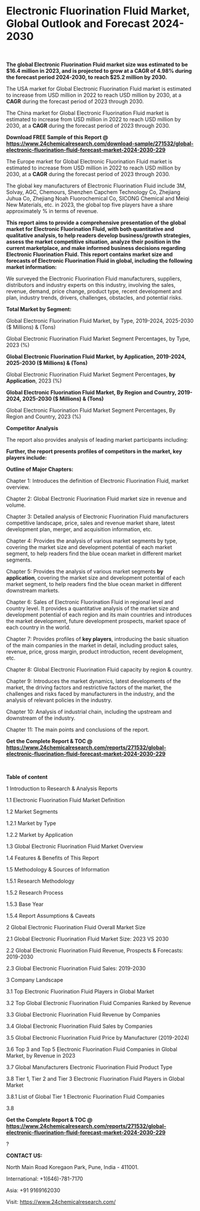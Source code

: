<h1>Electronic Fluorination Fluid Market, Global Outlook and Forecast 2024-2030</h1><br/><p><strong>The global Electronic Fluorination Fluid market size was estimated to be $16.4 million in 2023, and is projected to grow at a <strong>CAGR</strong> of 4.98% during the forecast period 2024-2030, to reach $25.2 million by 2030.</strong></p>
 
 
 
 <p>The USA market for Global Electronic Fluorination Fluid market is estimated to increase from USD million in 2022 to reach USD million by 2030, at a <strong>CAGR</strong> during the forecast period of 2023 through 2030.</p>
 
 
 
 <p>The China market for Global Electronic Fluorination Fluid market is estimated to increase from USD million in 2022 to reach USD million by 2030, at a <strong>CAGR</strong> during the forecast period of 2023 through 2030.</p>
 
 
 
 <div><b>Download FREE Sample of this Report @ <a href="https://www.24chemicalresearch.com/download-sample/271532/global-electronic-fluorination-fluid-forecast-market-2024-2030-229">https://www.24chemicalresearch.com/download-sample/271532/global-electronic-fluorination-fluid-forecast-market-2024-2030-229</a></b></div>
 
 
 
 <p>The Europe market for Global Electronic Fluorination Fluid market is estimated to increase from USD million in 2022 to reach USD million by 2030, at a <strong>CAGR</strong> during the forecast period of 2023 through 2030.</p>
 
 
 
 <p>The global key manufacturers of Electronic Fluorination Fluid include 3M, Solvay, AGC, Chemours, Shenzhen Capchem Technology Co, Zhejiang Juhua Co, Zhejiang Noah Fluorochemical Co, SICONG Chemical and Meiqi New Materials, etc. in 2023, the global top five players have a share approximately % in terms of revenue.</p>
 
 
 
 <p><strong>This report aims to provide a comprehensive presentation of the global market for Electronic Fluorination Fluid, with both quantitative and qualitative analysis, to help readers develop business/growth strategies, assess the market competitive situation, analyze their position in the current marketplace, and make informed business decisions regarding Electronic Fluorination Fluid. This report contains market size and forecasts of Electronic Fluorination Fluid in global, including the following market information:</strong></p>
 
 
 
 <p>We surveyed the Electronic Fluorination Fluid manufacturers, suppliers, distributors and industry experts on this industry, involving the sales, revenue, demand, price change, product type, recent development and plan, industry trends, drivers, challenges, obstacles, and potential risks.</p>
 
 
 
 <p><strong>Total Market by Segment:</strong></p>
 
 
 
 <p>Global Electronic Fluorination Fluid Market, by Type, 2019-2024, 2025-2030 ($ Millions) & (Tons)</p>
 
 
 
 <p>Global Electronic Fluorination Fluid Market Segment Percentages, by Type, 2023 (%)</p>
 
 
 
 <p><strong>Global Electronic Fluorination Fluid Market, <strong>by Application</strong>, 2019-2024, 2025-2030 ($ Millions) & (Tons)</strong></p>
 
 
 
 <p>Global Electronic Fluorination Fluid Market Segment Percentages, <strong>by Application</strong>, 2023 (%)</p>
 
 
 
 <p><strong>Global Electronic Fluorination Fluid Market, By Region and Country, 2019-2024, 2025-2030 ($ Millions) & (Tons)</strong></p>
 
 
 
 <p>Global Electronic Fluorination Fluid Market Segment Percentages, By Region and Country, 2023 (%)</p>
 
 
 
 <p><strong>Competitor Analysis</strong></p>
 
 
 
 <p>The report also provides analysis of leading market participants including:</p>
 
 
 
 <p><strong>Further, the report presents profiles of competitors in the market, <strong>key players</strong> include:</strong></p>
 
 
 
 <p><strong>Outline of Major Chapters:</strong></p>
 
 
 
 <p>Chapter 1: Introduces the definition of Electronic Fluorination Fluid, market overview.</p>
 
 
 
 <p>Chapter 2: Global Electronic Fluorination Fluid market size in revenue and volume.</p>
 
 
 
 <p>Chapter 3: Detailed analysis of Electronic Fluorination Fluid manufacturers competitive landscape, price, sales and revenue market share, latest development plan, merger, and acquisition information, etc.</p>
 
 
 
 <p>Chapter 4: Provides the analysis of various market segments by type, covering the market size and development potential of each market segment, to help readers find the blue ocean market in different market segments.</p>
 
 
 
 <p>Chapter 5: Provides the analysis of various market segments <strong>by application</strong>, covering the market size and development potential of each market segment, to help readers find the blue ocean market in different downstream markets.</p>
 
 
 
 <p>Chapter 6: Sales of Electronic Fluorination Fluid in regional level and country level. It provides a quantitative analysis of the market size and development potential of each region and its main countries and introduces the market development, future development prospects, market space of each country in the world.</p>
 
 
 
 <p>Chapter 7: Provides profiles of <strong>key players</strong>, introducing the basic situation of the main companies in the market in detail, including product sales, revenue, price, gross margin, product introduction, recent development, etc.</p>
 
 
 
 <p>Chapter 8: Global Electronic Fluorination Fluid capacity by region & country.</p>
 
 
 
 <p>Chapter 9: Introduces the market dynamics, latest developments of the market, the driving factors and restrictive factors of the market, the challenges and risks faced by manufacturers in the industry, and the analysis of relevant policies in the industry.</p>
 
 
 
 <p>Chapter 10: Analysis of industrial chain, including the upstream and downstream of the industry.</p>
 
 
 
 <p>Chapter 11: The main points and conclusions of the report.</p>
 
 
 
 <div><b>Get the Complete Report & TOC @ <a href="https://www.24chemicalresearch.com/reports/271532/global-electronic-fluorination-fluid-forecast-market-2024-2030-229">https://www.24chemicalresearch.com/reports/271532/global-electronic-fluorination-fluid-forecast-market-2024-2030-229</a></b></div>
 
 
 
 <p><br />
 
 <b>Table of content</b></p>
 
 
 
 <p>1 Introduction to Research & Analysis Reports<br />
 
 1.1 Electronic Fluorination Fluid Market Definition<br />
 
 1.2 Market Segments<br />
 
 1.2.1 Market by Type<br />
 
 1.2.2 Market by Application<br />
 
 1.3 Global Electronic Fluorination Fluid Market Overview<br />
 
 1.4 Features & Benefits of This Report<br />
 
 1.5 Methodology & Sources of Information<br />
 
 1.5.1 Research Methodology<br />
 
 1.5.2 Research Process<br />
 
 1.5.3 Base Year<br />
 
 1.5.4 Report Assumptions & Caveats<br />
 
 2 Global Electronic Fluorination Fluid Overall Market Size<br />
 
 2.1 Global Electronic Fluorination Fluid Market Size: 2023 VS 2030<br />
 
 2.2 Global Electronic Fluorination Fluid Revenue, Prospects & Forecasts: 2019-2030<br />
 
 2.3 Global Electronic Fluorination Fluid Sales: 2019-2030<br />
 
 3 Company Landscape<br />
 
 3.1 Top Electronic Fluorination Fluid Players in Global Market<br />
 
 3.2 Top Global Electronic Fluorination Fluid Companies Ranked by Revenue<br />
 
 3.3 Global Electronic Fluorination Fluid Revenue by Companies<br />
 
 3.4 Global Electronic Fluorination Fluid Sales by Companies<br />
 
 3.5 Global Electronic Fluorination Fluid Price by Manufacturer (2019-2024)<br />
 
 3.6 Top 3 and Top 5 Electronic Fluorination Fluid Companies in Global Market, by Revenue in 2023<br />
 
 3.7 Global Manufacturers Electronic Fluorination Fluid Product Type<br />
 
 3.8 Tier 1, Tier 2 and Tier 3 Electronic Fluorination Fluid Players in Global Market<br />
 
 3.8.1 List of Global Tier 1 Electronic Fluorination Fluid Companies<br />
 
 3.8</p>
 
 
 
 <div><b>Get the Complete Report & TOC @ <a href="https://www.24chemicalresearch.com/reports/271532/global-electronic-fluorination-fluid-forecast-market-2024-2030-229">https://www.24chemicalresearch.com/reports/271532/global-electronic-fluorination-fluid-forecast-market-2024-2030-229</a></b></div>
 
 
 
 <p>? </p>
 
 
 
 <p><b>CONTACT US:</b><br />
 
 North Main Road Koregaon Park, Pune, India - 411001.<br />
 
 International: +1(646)-781-7170<br />
 
 Asia: +91 9169162030<br />
 
 Visit: <a href="https://www.24chemicalresearch.com/">https://www.24chemicalresearch.com/</a></p>
